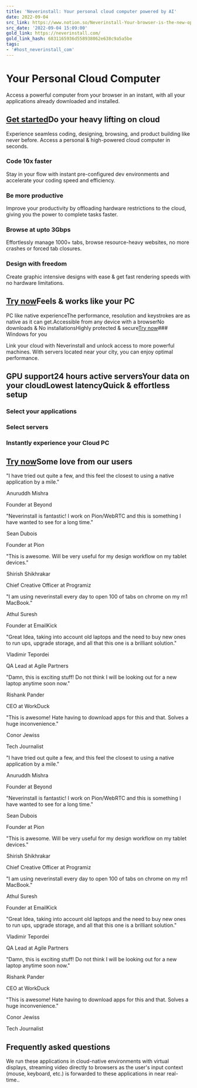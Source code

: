 ```yaml
---
title: 'Neverinstall: Your personal cloud computer powered by AI'
date: 2022-09-04
src_link: https://www.notion.so/Neverinstall-Your-browser-is-the-new-operating-system-f9cd78f0981a45849f6919a7162cea59
src_date: '2022-09-04 15:09:00'
gold_link: https://neverinstall.com/
gold_link_hash: 6831165936d558938062e638c9a5a5be
tags:
- '#host_neverinstall_com'
---
```


Your Personal Cloud Computer
============================

Access a powerful computer from your browser in an instant, with all your applications already downloaded and installed.

[Get started](/spaces)Do your heavy lifting on cloud
------------------------------

Experience seamless coding, designing, browsing, and product building like never before. Access a personal & high-powered cloud computer in seconds.

### Code 10x faster

Stay in your flow with instant pre-configured dev environments and accelerate your coding speed and efficiency.

### Be more productive

Improve your productivity by offloading hardware restrictions to the cloud, giving you the power to complete tasks faster.

### Browse at upto 3Gbps

Effortlessly manage 1000+ tabs, browse resource-heavy websites, no more crashes or forced tab closures.

### Design with freedom

Create graphic intensive designs with ease & get fast rendering speeds with no hardware limitations.

[Try now](/spaces)Feels & works like your PC
--------------------------

PC like native experienceThe performance, resolution and keystrokes are as native as it can get.Accessible from any device with a browserNo downloads & No installationsHighly protected & secure[Try now](/spaces)### Windows for you

Link your cloud with Neverinstall and unlock access to more powerful machines. With servers located near your city, you can enjoy optimal performance.

GPU support24 hours active serversYour data on your cloudLowest latencyQuick & effortless setup
------------------------

### Select your applications

### Select servers

### Instantly experience your Cloud PC

[Try now](/spaces)Some love from our users
------------------------

"I have tried out quite a few, and this feel the closest to using a native application by a mile."

![](data:image/gif;base64,R0lGODlhAQABAIAAAAAAAP///yH5BAEAAAAALAAAAAABAAEAAAIBRAA7)Anuruddh Mishra

Founder at Beyond

"Neverinstall is fantastic! I work on Pion/WebRTC and this is something I have wanted to see for a long time."

![](data:image/gif;base64,R0lGODlhAQABAIAAAAAAAP///yH5BAEAAAAALAAAAAABAAEAAAIBRAA7)Sean Dubois

Founder at Pion

"This is awesome. Will be very useful for my design workflow on my tablet devices."

![](data:image/gif;base64,R0lGODlhAQABAIAAAAAAAP///yH5BAEAAAAALAAAAAABAAEAAAIBRAA7)Shirish Shikhrakar

 Chief Creative Officer at Programiz

"I am using neverinstall every day to open 100 of tabs on chrome on my m1 MacBook."

![](data:image/gif;base64,R0lGODlhAQABAIAAAAAAAP///yH5BAEAAAAALAAAAAABAAEAAAIBRAA7)Athul Suresh

Founder at EmailKick

"Great Idea, taking into account old laptops and the need to buy new ones to run ups, upgrade storage, and all that this one is a brilliant solution."

![](data:image/gif;base64,R0lGODlhAQABAIAAAAAAAP///yH5BAEAAAAALAAAAAABAAEAAAIBRAA7)Vladimir Tepordei

QA Lead at Agile Partners

"Damn, this is exciting stuff! Do not think I will be looking out for a new laptop anytime soon now."

![](data:image/gif;base64,R0lGODlhAQABAIAAAAAAAP///yH5BAEAAAAALAAAAAABAAEAAAIBRAA7)Rishank Pander

CEO at WorkDuck

"This is awesome! Hate having to download apps for this and that. Solves a huge inconvenience."

![](data:image/gif;base64,R0lGODlhAQABAIAAAAAAAP///yH5BAEAAAAALAAAAAABAAEAAAIBRAA7)Conor Jewiss

Tech Journalist

"I have tried out quite a few, and this feel the closest to using a native application by a mile."

![](data:image/gif;base64,R0lGODlhAQABAIAAAAAAAP///yH5BAEAAAAALAAAAAABAAEAAAIBRAA7)Anuruddh Mishra

Founder at Beyond

"Neverinstall is fantastic! I work on Pion/WebRTC and this is something I have wanted to see for a long time."

![](data:image/gif;base64,R0lGODlhAQABAIAAAAAAAP///yH5BAEAAAAALAAAAAABAAEAAAIBRAA7)Sean Dubois

Founder at Pion

"This is awesome. Will be very useful for my design workflow on my tablet devices."

![](data:image/gif;base64,R0lGODlhAQABAIAAAAAAAP///yH5BAEAAAAALAAAAAABAAEAAAIBRAA7)Shirish Shikhrakar

 Chief Creative Officer at Programiz

"I am using neverinstall every day to open 100 of tabs on chrome on my m1 MacBook."

![](data:image/gif;base64,R0lGODlhAQABAIAAAAAAAP///yH5BAEAAAAALAAAAAABAAEAAAIBRAA7)Athul Suresh

Founder at EmailKick

"Great Idea, taking into account old laptops and the need to buy new ones to run ups, upgrade storage, and all that this one is a brilliant solution."

![](data:image/gif;base64,R0lGODlhAQABAIAAAAAAAP///yH5BAEAAAAALAAAAAABAAEAAAIBRAA7)Vladimir Tepordei

QA Lead at Agile Partners

"Damn, this is exciting stuff! Do not think I will be looking out for a new laptop anytime soon now."

![](data:image/gif;base64,R0lGODlhAQABAIAAAAAAAP///yH5BAEAAAAALAAAAAABAAEAAAIBRAA7)Rishank Pander

CEO at WorkDuck

"This is awesome! Hate having to download apps for this and that. Solves a huge inconvenience."

![](data:image/gif;base64,R0lGODlhAQABAIAAAAAAAP///yH5BAEAAAAALAAAAAABAAEAAAIBRAA7)Conor Jewiss

Tech Journalist

Frequently asked questions
--------------------------

We run these applications in cloud-native environments with virtual displays, streaming video directly to browsers as the user's input context (mouse, keyboard, etc.) is forwarded to these applications in near real-time..